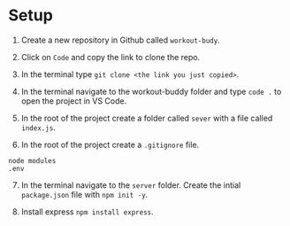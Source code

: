 # Setup
1. Create a new repository in Github called `workout-budy`.

2. Click on `Code` and copy the link to clone the repo.

3. In the terminal type `git clone <the link you just copied>`.

4. In the terminal navigate to the workout-buddy folder and type `code .` to open the project in VS Code.

5. In the root of the project create a folder called `sever` with a file called `index.js`.

6. In the root of the project create a `.gitignore` file. 
```.env
node modules
.env
```

7. In the terminal navigate to the `server` folder. Create the intial `package.json` file with `npm init -y`.

8. Install express `npm install express`.